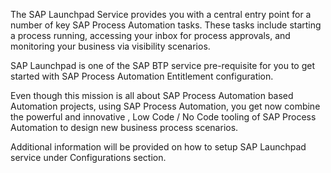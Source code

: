 The SAP Launchpad Service provides you with a central entry point for a number of key SAP Process Automation tasks. These tasks include starting a process running, accessing your inbox for process approvals, and monitoring your business via visibility scenarios. 

SAP Launchpad is one of the SAP BTP service pre-requisite for you to get started with SAP Process Automation Entitlement configuration.

Even though this mission is all about SAP Process Automation based Automation projects, using SAP Process Automation, you get now combine the powerful and innovative , Low Code / No Code tooling of SAP Process Automation to design new business process scenarios. 

Additional information will be provided on how to setup SAP Launchpad service under Configurations section.